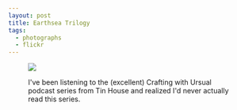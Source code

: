 ```yaml
---
layout: post
title: Earthsea Trilogy
tags:
  - photographs
  - flickr
---
```


<figure>
  <a href="https://www.flickr.com/photos/inkdroid/53844866610/">
    <img src="https://live.staticflickr.com/65535/53844866610_79cae1967f_c.jpg">
  </a>
  <figcaption>
    <p>I've been listening to the (excellent) Crafting with Ursual podcast series from Tin House and realized I'd never actually read this series.</p>
  </figcaption>
</figure>

